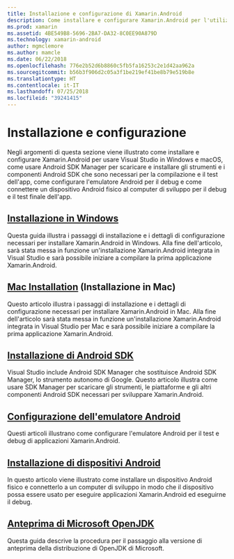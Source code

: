 ```yaml
---
title: Installazione e configurazione di Xamarin.Android
description: Come installare e configurare Xamarin.Android per l'utilizzo con Visual Studio.
ms.prod: xamarin
ms.assetid: 4BE549B8-5696-2BA7-DA32-8C0EE90A879D
ms.technology: xamarin-android
author: mgmclemore
ms.author: mamcle
ms.date: 06/22/2018
ms.openlocfilehash: 776e2b52d6b8860c5fb5fa16253c2e1d42aa962a
ms.sourcegitcommit: b56b3f906d2c05a3f1be219ef41be8b79e519b8e
ms.translationtype: HT
ms.contentlocale: it-IT
ms.lasthandoff: 07/25/2018
ms.locfileid: "39241415"
---
```

# <a name="setup-and-installation"></a>Installazione e configurazione

Negli argomenti di questa sezione viene illustrato come installare e configurare Xamarin.Android per usare Visual Studio in Windows e macOS, come usare Android SDK Manager per scaricare e installare gli strumenti e i componenti Android SDK che sono necessari per la compilazione e il test dell'app, come configurare l'emulatore Android per il debug e come connettere un dispositivo Android fisico al computer di sviluppo per il debug e il test finale dell'app.


## <a name="windows-installationandroidget-startedinstallationwindowsmd"></a>[Installazione in Windows](~/android/get-started/installation/windows.md)

Questa guida illustra i passaggi di installazione e i dettagli di configurazione necessari per installare Xamarin.Android in Windows. Alla fine dell'articolo, sarà stata messa in funzione un'installazione Xamarin.Android integrata in Visual Studio e sarà possibile iniziare a compilare la prima applicazione Xamarin.Android.

## <a name="mac-installationhttpsdocsmicrosoftcomen-usvisualstudiomacinstallation"></a>[Mac Installation](https://docs.microsoft.com/en-us/visualstudio/mac/installation) (Installazione in Mac)

Questo articolo illustra i passaggi di installazione e i dettagli di configurazione necessari per installare Xamarin.Android in Mac. Alla fine dell'articolo sarà stata messa in funzione un'installazione Xamarin.Android integrata in Visual Studio per Mac e sarà possibile iniziare a compilare la prima applicazione Xamarin.Android.

## <a name="android-sdk-setupandroidget-startedinstallationandroid-sdkmd"></a>[Installazione di Android SDK](~/android/get-started/installation/android-sdk.md)

Visual Studio include Android SDK Manager che sostituisce Android SDK Manager, lo strumento autonomo di Google. Questo articolo illustra come usare SDK Manager per scaricare gli strumenti, le piattaforme e gli altri componenti Android SDK necessari per sviluppare Xamarin.Android.

## <a name="android-emulator-setupandroidget-startedinstallationandroid-emulatorindexmd"></a>[Configurazione dell'emulatore Android](~/android/get-started/installation/android-emulator/index.md)

Questi articoli illustrano come configurare l'emulatore Android per il test e debug di applicazioni Xamarin.Android.

## <a name="android-device-setupandroidget-startedinstallationset-up-device-for-developmentmd"></a>[Installazione di dispositivi Android](~/android/get-started/installation/set-up-device-for-development.md)

In questo articolo viene illustrato come installare un dispositivo Android fisico e connetterlo a un computer di sviluppo in modo che il dispositivo possa essere usato per eseguire applicazioni Xamarin.Android ed eseguirne il debug.

## <a name="microsoft-openjdk-previewandroidget-startedinstallationopenjdkmd"></a>[Anteprima di Microsoft OpenJDK](~/android/get-started/installation/openjdk.md)

Questa guida descrive la procedura per il passaggio alla versione di anteprima della distribuzione di OpenJDK di Microsoft.
